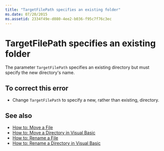 ```yaml
---
title: "TargetFilePath specifies an existing folder"
ms.date: 07/20/2015
ms.assetid: 2334f49e-d080-4ee2-b036-f95c7f76c3ec
---
```

# TargetFilePath specifies an existing folder
The parameter `TargetFilePath` specifies an existing directory but must specify the new directory's name.  
  
## To correct this error  
  
- Change `TargetFilePath` to specify a new, rather than existing, directory.  
  
## See also

- [How to: Move a File](../developing-apps/programming/drives-directories-files/how-to-move-a-file.md)
- [How to: Move a Directory in Visual Basic](/previous-versions/visualstudio/visual-studio-2010/ct88d1f1(v=vs.100))
- [How to: Rename a File](../developing-apps/programming/drives-directories-files/how-to-rename-a-file.md)
- [How to: Rename a Directory in Visual Basic](/previous-versions/visualstudio/visual-studio-2010/45we914z(v=vs.100))
